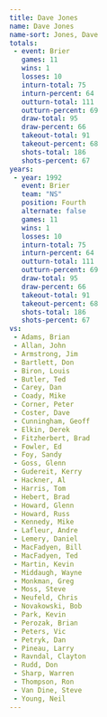 ```yaml
---
title: Dave Jones
name: Dave Jones
name-sort: Jones, Dave
totals:
 - event: Brier
   games: 11
   wins: 1
   losses: 10
   inturn-total: 75
   inturn-percent: 64
   outturn-total: 111
   outturn-percent: 69
   draw-total: 95
   draw-percent: 66
   takeout-total: 91
   takeout-percent: 68
   shots-total: 186
   shots-percent: 67
years:
 - year: 1992
   event: Brier
   team: "NS"
   position: Fourth
   alternate: false
   games: 11
   wins: 1
   losses: 10
   inturn-total: 75
   inturn-percent: 64
   outturn-total: 111
   outturn-percent: 69
   draw-total: 95
   draw-percent: 66
   takeout-total: 91
   takeout-percent: 68
   shots-total: 186
   shots-percent: 67
vs:
 - Adams, Brian
 - Allan, John
 - Armstrong, Jim
 - Bartlett, Don
 - Biron, Louis
 - Butler, Ted
 - Carey, Dan
 - Coady, Mike
 - Corner, Peter
 - Coster, Dave
 - Cunningham, Geoff
 - Elkin, Derek
 - Fitzherbert, Brad
 - Fowler, Ed
 - Foy, Sandy
 - Goss, Glenn
 - Gudereit, Kerry
 - Hackner, Al
 - Harris, Tom
 - Hebert, Brad
 - Howard, Glenn
 - Howard, Russ
 - Kennedy, Mike
 - Lafleur, Andre
 - Lemery, Daniel
 - MacFadyen, Bill
 - MacFadyen, Ted
 - Martin, Kevin
 - Middaugh, Wayne
 - Monkman, Greg
 - Moss, Steve
 - Neufeld, Chris
 - Novakowski, Bob
 - Park, Kevin
 - Perozak, Brian
 - Peters, Vic
 - Petryk, Dan
 - Pineau, Larry
 - Ravndal, Clayton
 - Rudd, Don
 - Sharp, Warren
 - Thompson, Ron
 - Van Dine, Steve
 - Young, Neil
---
```

